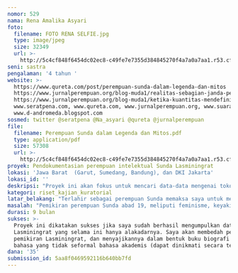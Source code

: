```yaml
---
nomor: 529
nama: Rena Amalika Asyari
foto:
  filename: FOTO RENA SELFIE.jpg
  type: image/jpeg
  size: 32349
  url: >-
    http://5c4cf848f6454dc02ec8-c49fe7e7355d384845270f4a7a0a7aa1.r53.cf2.rackcdn.com/b452ad47-b8bb-4e6b-aa99-12fc2b9ff5d8/FOTO%20RENA%20SELFIE.jpg
seni: sastra
pengalaman: '4 tahun '
website: >-
  https://www.qureta.com/post/perempuan-sunda-dalam-legenda-dan-mitos
  https://www.jurnalperempuan.org/blog-muda1/realitas-sebagian-janda-penghakiman-dari-perempuan-untuk-perempuan 
  https://www.jurnalperempuan.org/blog-muda1/ketika-kuantitas-mendefinisikan-kenormalan
  www.seratpena.com, www.qureta.com, www.jurnalperempuan.org, www.suarakita.org,
  www.d-andromeda.blogspot.com 
sosmed: twitter @seratpena @Na_asyari @qureta @jurnalperempuan
file:
  filename: Perempuan Sunda dalam Legenda dan Mitos.pdf
  type: application/pdf
  size: 57308
  url: >-
    http://5c4cf848f6454dc02ec8-c49fe7e7355d384845270f4a7a0a7aa1.r53.cf2.rackcdn.com/72c71182-4331-4240-8f44-6bfbc11e20e6/Perempuan%20Sunda%20dalam%20Legenda%20dan%20Mitos.pdf
proyek: Pendokumentasian perempuan intelektual Sunda Lasminingrat
lokasi: 'Jawa Barat  (Garut, Sumedang, Bandung), dan DKI Jakarta'
lokasi_id: ''
deskripsi: "Proyek ini akan fokus untuk mencari data-data mengenai tokoh perempuan intelektual pertama di Indonesia, yaitu Lasminingrat. Proyek ini membutuhkan perjalanan yang akan melintasi berbagai kota di mana Lasminingrat pernah tinggal dan berkarya. Garut, Sumedang, dan Bandung adalah tempat di mana Lasminingrat pernah menjejakkan kakinya. Studi literatur di berbagai perpustakaan, khususnya perpusnas, juga penelusuran data melalui wawancara dengan tokoh-tokoh sejarah Sunda akan dilakukan. Adanya beberapa karya Lasminingrat dalam bahasa lokal sunda dan bahkan dalam huruf aksara Sunda dan Jawa, tentu membutuhkan proses penerjemahan.\r\nOutput dari karya ini, bahwa  data-data yang dikumpulkan nantinya akan dikemas dalam bentuk buku biografi. Sehingga, selain biaya riset saya juga membutuhkan biaya penerbitan dan percetakan."
kategori: riset_kajian_kuratorial
latar_belakang: "Terlahir sebagai perempuan Sunda memaksa saya untuk mencari lebih jauh tentang tanah lahir saya. Sebagai perempuan Sunda saya merasa bertanggung jawab untuk mengetahui kiprah perempuan Sunda dari masa lalu sebagai cerminan bagaimana perempuan Sunda kini harus bersikap. Dalam banyak riset tentang perempuan Sunda, hanya sedikit sekali nama yang muncul. Saya, seperti kebanyakan lainnya hanya menemukan nama intelektual yang populer yaitu Dewi Sartika. Kepenasaranan saya, membuat saya menelusuri lebih lanjut, lantas seorang kolektor buku mempertemukan saya dengan tokoh bernama Lasminingrat (1843-1948). Lasminingrat ternyata pada jamannya (sebelum era Kartini), sudah menerbitkan banyak cerita saduran dan menulis beberapa buku yang dijadikan bahan ajar di sekolah dasar, diterbitkan dan dicetak hingga 6000 eksemplar, sebuah pencapaian yang tinggi pada saat itu.\r\nLasminingrat juga dicatat sebagai pelopor sekolah kautamaan istri. Pemikiran dan pembukaan sakola istri Dewi Sartika banyak dipengaruhi oleh Laminingrat. Dari 2 karyanya yang berjudul \"Tjarita Erman\" dan \"Warna Sari\", kita dapat memahami bagaimana feminisme di akhir abad 19. \r\nSayangnya, kiprahnya yang luar biasa tersebut tak banyak diketahui publik bahkan oleh orang Sunda sendiri. Melalui proyek ini, saya ingin memperkenalkan Lasminingrat ke masyarakat luas, menyebarkan kiprah dan pemikirannya, khususnya menginspirasi perempuan Sunda dan berharap dapat meralat stigma perempuan Sunda yang hanya pandai bersolek saja. "
masalah: "Pemikiran perempuan Sunda abad 19, meliputi feminisme, keyakinan beragama, filosofi hidup dengan alamnya. \r\nSelain itu juga ingin mengangkat keterputusan pemikiran antara perempuan dulu dan sekarang."
durasi: 9 bulan
sukses: >-
  Proyek ini dikatakan sukses jika saya sudah berhasil mengumpulkan data tentang
  Lasminingrat yang selama ini hanya alakadarnya. Saya akan membedah pemikiran-
  pemikiran Lasminingrat, dan menyajikannya dalam bentuk buku biografi dengan
  bahasa yang tidak seformal bahasa akademis (dapat dinikmati secara terbuka). 
dana: '35'
submission_id: 5aa8f0469592116b640bb7fd
---
```

